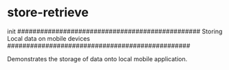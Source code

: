 # store-retrieve
init
################################################
Storing Local data on mobile devices
################################################

Demonstrates the storage of data onto local mobile application.
